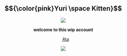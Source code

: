 <div align="center">

## $${\color{pink}Yuri \space Kitten}$$

<img src="https://github.com/user-attachments/assets/2916dbb7-c24a-44c2-92b0-89eda5fdd97b" />
</p>

</p>

**welcome to this wip account**

&nbsp;&nbsp;&nbsp; [Ata](https://forevermortal.atabook.org/)

<img src="https://github.com/user-attachments/assets/d32b6096-aaea-4fda-a6cc-a8a0c1382f5d" />
</p>

 

